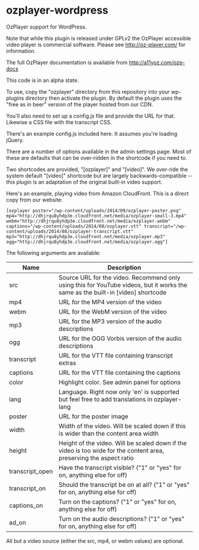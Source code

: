 ozplayer-wordpress
==================

OzPlayer support for WordPress.

Note that while this plugin is released under GPLv2 the OzPlayer accessible
video player is commercial software. Please see http://oz-player.com/ for
information.

The full OzPlayer documentation is available from http://a11yoz.com/ozp-docs

This code is in an alpha state.

To use, copy the "ozplayer" directory from this repository into your wp-plugins directory
then activate the plugin.  By default the plugin uses the "free as in beer" version of the
player hosted from our CDN.

You'll also need to set up a config.js file and provide the URL for that. Likewise
a CSS file with the transcript CSS.

There's an example config.js included here. It assumes you're loading jQuery.

There are a number of options available in the admin settings page. Most of these
are defaults that can be over-ridden in the shortcode if you need to.

Two shortcodes are provided, "[ozplayer]" and "[video]". We over-ride the system
default "[video]" shortcode but are largely backwards-compatible -- this plugin is
an adaptation of the original built-in video support.

Here's an example, playing video from Amazon CloudFront. This is a direct copy from our website:

```
[ozplayer poster="/wp-content/uploads/2014/09/ozplayer-poster.png" mp4="http://dhjrqu8yhdp3e.cloudfront.net/media/ozplayer-small-3.mp4" webm="http://dhjrqu8yhdp3e.cloudfront.net/media/ozplayer.webm" captions="/wp-content/uploads/2014/08/ozplayer.vtt" transcript="/wp-content/uploads/2014/08/ozplayer-transcript.vtt" mp3="http://dhjrqu8yhdp3e.cloudfront.net/media/ozplayer.mp3" ogg="http://dhjrqu8yhdp3e.cloudfront.net/media/ozplayer.ogg"]
```

The following arguments are available:

| Name | Description
| ---- | ------------
| src | Source URL for the video. Recommend only using this for YouTube videos, but it works the same as the built-in [video] shortcode
| mp4 | URL for the MP4 version of the video
| webm | URL for the WebM version of the video
| mp3 | URL for the MP3 version of the audio descriptions
| ogg | URL for the OGG Vorbis version of the audio descriptions
| transcript | URL for the VTT file containing transcript extras
| captions | URL for the VTT file containing the captions
| color | Highlight color. See admin panel for options
| lang | Language. Right now only 'en' is supported but feel free to add translations in ozplayer-lang
| poster | URL for the poster image
| width | Width of the video. Will be scaled down if this is wider than the content area width
| height | Height of the video. Will be scaled down if the video is too wide for the content area, preserving the aspect ratio
| transcript_open | Have the transcript visible? ("1" or "yes" for on, anything else for off)
| transcript_on | Should the transcript be on at all? ("1" or "yes" for on, anything else for off)
| captions_on | Turn on the captions? ("1" or "yes" for on, anything else for off)
| ad_on | Turn on the audio descriptions? ("1" or "yes" for on, anything else for off)

All but a video source (either the src, mp4, or webm values) are optional.
